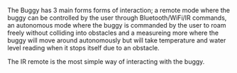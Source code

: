 The Buggy has 3 main forms forms of interaction; a remote mode where the buggy can be controlled by the user through Bluetooth/WiFi/IR commands, an autonomous mode where the buggy is commanded by the user to roam freely without colliding into obstacles and a measureing more where the buggy will move around autonomously but will take temperature and water level reading when it stops itself due to an obstacle. 

The IR remote is the most simple way of interacting with the buggy. 
